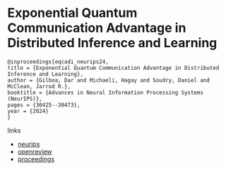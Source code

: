 # Exponential Quantum Communication Advantage in Distributed Inference and Learning

```
@inproceedings{eqcadi_neurips24,
title = {Exponential Quantum Communication Advantage in Distributed Inference and Learning},
author = {Gilboa, Dar and Michaeli, Hagay and Soudry, Daniel and McClean, Jarrod R.},
booktitle = {Advances in Neural Information Processing Systems (NeurIPS)},
pages = {30425--30473},
year = {2024}
}
```

links
- [neurips](https://nips.cc/Conferences/2024/Schedule?showEvent=94157)
- [openreview](https://openreview.net/forum?id=gGR9dJbe3r)
- [proceedings](https://papers.nips.cc//paper_files/paper/2024/hash/3639efedc51a522595372f76b91cbb25-Abstract-Conference.html)
